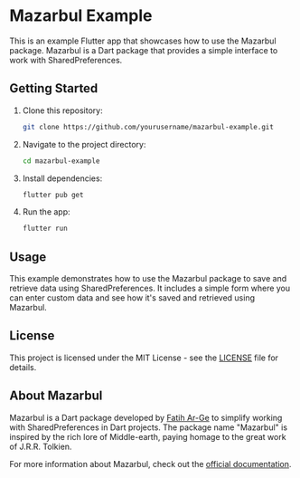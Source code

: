 
# Mazarbul Example

This is an example Flutter app that showcases how to use the Mazarbul package. Mazarbul is a Dart package that provides a simple interface to work with SharedPreferences.

## Getting Started

1. Clone this repository:

   ```sh
   git clone https://github.com/yourusername/mazarbul-example.git
   ```

2. Navigate to the project directory:

   ```sh
   cd mazarbul-example
   ```

3. Install dependencies:

   ```sh
   flutter pub get
   ```

4. Run the app:

   ```sh
   flutter run
   ```

## Usage

This example demonstrates how to use the Mazarbul package to save and retrieve data using SharedPreferences. It includes a simple form where you can enter custom data and see how it's saved and retrieved using Mazarbul.

## License

This project is licensed under the MIT License - see the [LICENSE](LICENSE) file for details.

## About Mazarbul

Mazarbul is a Dart package developed by [Fatih Ar-Ge](https://www.fatiharge.com) to simplify working with SharedPreferences in Dart projects. The package name "Mazarbul" is inspired by the rich lore of Middle-earth, paying homage to the great work of J.R.R. Tolkien.

For more information about Mazarbul, check out the [official documentation](https://pub.dev/packages/mazarbul).
